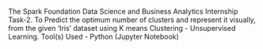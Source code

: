 The Spark Foundation Data Science and Business Analytics Internship Task-2. To Predict the optimum number of clusters and represent it visually, from the given ‘Iris’ dataset using K means Clustering - Unsupervised Learning.
Tool(s) Used - Python (Jupyter Notebook)
